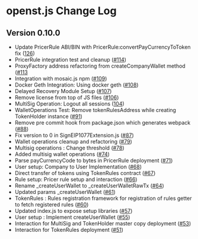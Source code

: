 # openst.js Change Log

## Version 0.10.0

* Update PricerRule ABI/BIN with PricerRule:convertPayCurrencyToToken fix ([126](https://github.com/OpenSTFoundation/openst.js/pull/126))
* PricerRule integration test and cleanup ([#114](https://github.com/OpenSTFoundation/openst.js/pull/114))
* ProxyFactory address refactoring from createCompanyWallet method ([#113](https://github.com/OpenSTFoundation/openst.js/pull/113)
* Integration with mosaic.js npm ([#109](https://github.com/OpenSTFoundation/openst.js/pull/109))
* Docker Geth Integration: Using docker geth ([#108](https://github.com/OpenSTFoundation/openst.js/pull/108))
* Delayed Recovery Module Setup ([#107](https://github.com/OpenSTFoundation/openst.js/pull/107))
* Remove license from top of JS files ([#106](https://github.com/OpenSTFoundation/openst.js/pull/106))
* MultiSig Operation: Logout all sessions ([104](https://github.com/OpenSTFoundation/openst.js/pull/104))
* WalletOperations Test: Remove tokenRulesAddress while creating TokenHolder instance ([#91](https://github.com/OpenSTFoundation/openst.js/pull/91))
* Remove pre commit hook from package.json which generates webpack ([#88](https://github.com/OpenSTFoundation/openst.js/pull/88))
* Fix version to 0 in SignEIP1077Extension.js ([#87](https://github.com/OpenSTFoundation/openst.js/pull/87))
* Wallet operations cleanup and refactoring ([#79](https://github.com/OpenSTFoundation/openst.js/pull/79))
* Multisig operations : Change threshold ([#78](https://github.com/OpenSTFoundation/openst.js/pull/78))
* Added multisig wallet operations ([#74](https://github.com/OpenSTFoundation/openst.js/pull/74))
* Parse payCurrencyCode to bytes in PricerRule deployment ([#71](https://github.com/OpenSTFoundation/openst.js/pull/71))
* User setup: Company to User Implementation ([#68](https://github.com/OpenSTFoundation/openst.js/pull/68))
* Direct transfer of tokens using TokenRules contract ([#67](https://github.com/OpenSTFoundation/openst.js/pull/67))
* Rule setup: Pricer rule setup and interaction ([#66](https://github.com/OpenSTFoundation/openst.js/pull/66))
* Rename _createUserWallet to _createUserWalletRawTx ([#64](https://github.com/OpenSTFoundation/openst.js/pull/64))
* Updated params _createUserWallet ([#61](https://github.com/OpenSTFoundation/openst.js/pull/61))
* TokenRules : Rules registration framework for registration of rules getter to fetch registered rules ([#60](https://github.com/OpenSTFoundation/openst.js/pull/60))
* Updated index.js to expose setup libraries ([#57](https://github.com/OpenSTFoundation/openst.js/pull/57))
* User setup : Implement createUserWallet ([#55](https://github.com/OpenSTFoundation/openst.js/pull/55))
* Interaction for MultiSig and TokenHolder master copy deployment ([#53](https://github.com/OpenSTFoundation/openst.js/pull/53))
* Interaction for TokenRules deployment ([#51](https://github.com/OpenSTFoundation/openst.js/issues/51))